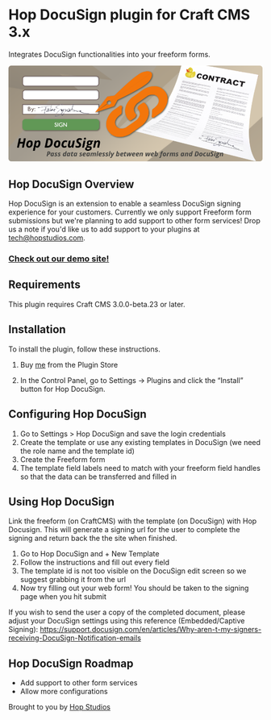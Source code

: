 # Hop DocuSign plugin for Craft CMS 3.x

Integrates DocuSign functionalities into your freeform forms.

![Screenshot](resources/img/Hop-DocuSign.png)

## Hop DocuSign Overview

Hop DocuSign is an extension to enable a seamless DocuSign signing experience for your customers. Currently we only support Freeform form submissions but we're planning to add  support to other form services! Drop us a note if you'd like us to add support to your plugins at tech@hopstudios.com.

### [Check out our demo site!](https://hopdocusign.hopstudios.com)

## Requirements

This plugin requires Craft CMS 3.0.0-beta.23 or later.

## Installation

To install the plugin, follow these instructions.

1. Buy [me](https://plugins.craftcms.com/hop-docusign) from the Plugin Store

2. In the Control Panel, go to Settings → Plugins and click the “Install” button for Hop DocuSign.

## Configuring Hop DocuSign

1. Go to Settings > Hop DocuSign and save the login credentials
2. Create the template or use any existing templates in DocuSign (we need the role name and the template id)
3. Create the Freeform form
4. The template field labels need to match with your freeform field handles so that the data can be transferred and filled in

## Using Hop DocuSign

Link the freeform (on CraftCMS) with the template (on DocuSign) with Hop Docusign. This will generate a signing url for the user to complete the signing and return back the the site when finished.

1. Go to Hop DocuSign and + New Template
2. Follow the instructions and fill out every field
3. The template id is not too visible on the DocuSign edit screen so we suggest grabbing it from the url
4. Now try filling out your web form! You should be taken to the signing page when you hit submit

If you wish to send the user a copy of the completed document, please adjust your DocuSign settings using this reference (Embedded/Captive Signing): https://support.docusign.com/en/articles/Why-aren-t-my-signers-receiving-DocuSign-Notification-emails

## Hop DocuSign Roadmap

* Add support to other form services
* Allow more configurations

Brought to you by [Hop Studios](https://www.hopstudios.com)